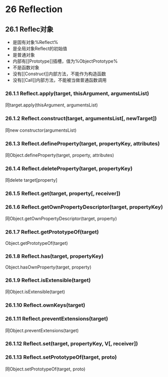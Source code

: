 # 26 Reflection

## 26.1 Reflec对象

- 是固有对象%Reflect%
- 是全局对象Reflect的初始值
- 是普通对象
- 内部有[[Prototype]]插槽，值为%ObjectPrototype%
- 不是函数对象
- 没有[[Construct]]内部方法，不能作为构造函数
- 没有[[Call]]内部方法，不能被当做普通函数调用

### 26.1.1 Reflect.apply(target, thisArgument, argumentsList)

同target.apply(thisArgument, argumentsList)

### 26.1.2 Reflect.construct(target, argumentsList[, newTarget])

同new constructor(argumentsList)

### 26.1.3 Reflect.defineProperty(target, propertyKey, attributes)

同Object.defineProperty(target, property, attributes)

### 26.1.4 Reflect.deleteProperty(target, propertyKey)

同delete target[property]

### 26.1.5 Reflect.get(target, property[, receiver])

### 26.1.6 Reflect.getOwnPropertyDescriptor(target, propertyKey)

同Object.getOwnPropertyDescriptor(target, property)

### 26.1.7 Reflect.getPrototypeOf(target)

Object.getPrototypeOf(target)

### 26.1.8 Reflect.has(target, propertyKey)

Object.hasOwnProperty(target, property)

### 26.1.9 Reflect.isExtensible(target)

同Object.isExtensible(target)

### 26.1.10 Reflect.ownKeys(target)

### 26.1.11 Reflect.preventExtensions(target)

同Object.preventExtensions(target)

### 26.1.12 Reflect.set(target, propertyKey, V[, receiver])

### 26.1.13 Reflect.setPrototypeOf(target, proto)

同Object.setPrototypeOf(target, proto)
